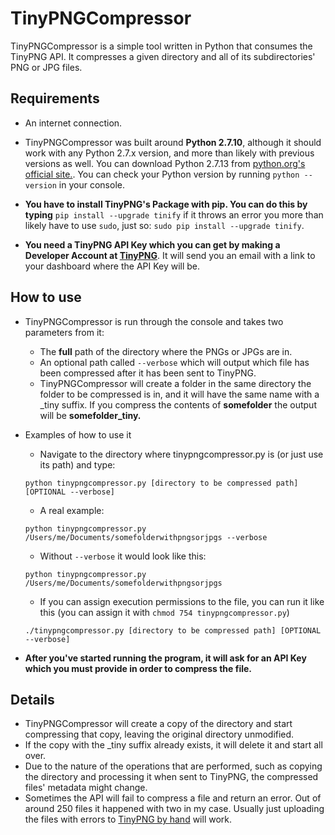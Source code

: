 # TinyPNGCompressor

TinyPNGCompressor is a simple tool written in Python that consumes the TinyPNG API. It compresses a given directory and all of its subdirectories' PNG or JPG files.

## Requirements

- An internet connection.

- TinyPNGCompressor was built around **Python 2.7.10**, although it should work with any Python 2.7.x version, and more than likely with previous versions as well. You can download Python 2.7.13 from [python.org's official site.](https://www.python.org/downloads/release/python-2713/). You can check your Python version by running `python --version` in your console.

- **You have to install TinyPNG's Package with pip. You can do this by typing** `pip install --upgrade tinify` if it throws an error you more than likely have to use `sudo`, just so: `sudo pip install --upgrade tinify`.

- **You need a TinyPNG API Key which you can get by making a Developer Account at [TinyPNG](https://tinypng.com/developers)**. It will send you an email with a link to your dashboard where the API Key will be.

## How to use

- TinyPNGCompressor is run through the console and takes two parameters from it:
    - The **full** path of the directory where the PNGs or JPGs are in.
    - An optional path called `--verbose` which will output which file has been compressed after it has been sent to TinyPNG.
    - TinyPNGCompressor will create a folder in the same directory the folder to be compressed is in, and it will have the same name with a _tiny suffix. If you compress the contents of **somefolder** the output will be **somefolder_tiny.**

- Examples of how to use it
    - Navigate to the directory where tinypngcompressor.py is (or just use its path) and type:

    `python tinypngcompressor.py [directory to be compressed path] [OPTIONAL --verbose]`
    - A real example:

    `python tinypngcompressor.py /Users/me/Documents/somefolderwithpngsorjpgs --verbose`
    - Without `--verbose` it would look like this:

    `python tinypngcompressor.py /Users/me/Documents/somefolderwithpngsorjpgs`
    - If you can assign execution permissions to the file, you can run it like this (you can assign it with `chmod 754 tinypngcompressor.py`)

    `./tinypngcompressor.py [directory to be compressed path] [OPTIONAL --verbose]`

- **After you've started running the program, it will ask for an API Key which you must provide in order to compress the file.**

## Details

- TinyPNGCompressor will create a copy of the directory and start compressing that copy, leaving the original directory unmodified.
- If the copy with the _tiny suffix already exists, it will delete it and start all over.
- Due to the nature of the operations that are performed, such as copying the directory and processing it when sent to TinyPNG, the compressed files' metadata might change.
- Sometimes the API will fail to compress a file and return an error. Out of around 250 files it happened with two in my case. Usually just uploading the files with errors to [TinyPNG by hand](https://tinypng.com) will work.
